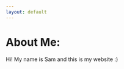 ```yaml
---
layout: default
---
```

<!-- Global site tag (gtag.js) - Google Analytics -->
<script async src="https://www.googletagmanager.com/gtag/js?id=G-1RD501NP1L"></script>
<script>
  window.dataLayer = window.dataLayer || [];
  function gtag(){dataLayer.push(arguments);}
  gtag('js', new Date());

  gtag('config', 'G-1RD501NP1L');
</script>

<link href="https://fonts.cdnfonts.com/css/comic-sans" rel="stylesheet">

<span style="font-family:comic-sans"> </span>

# About Me:
Hi! My name is Sam and this is my website :)